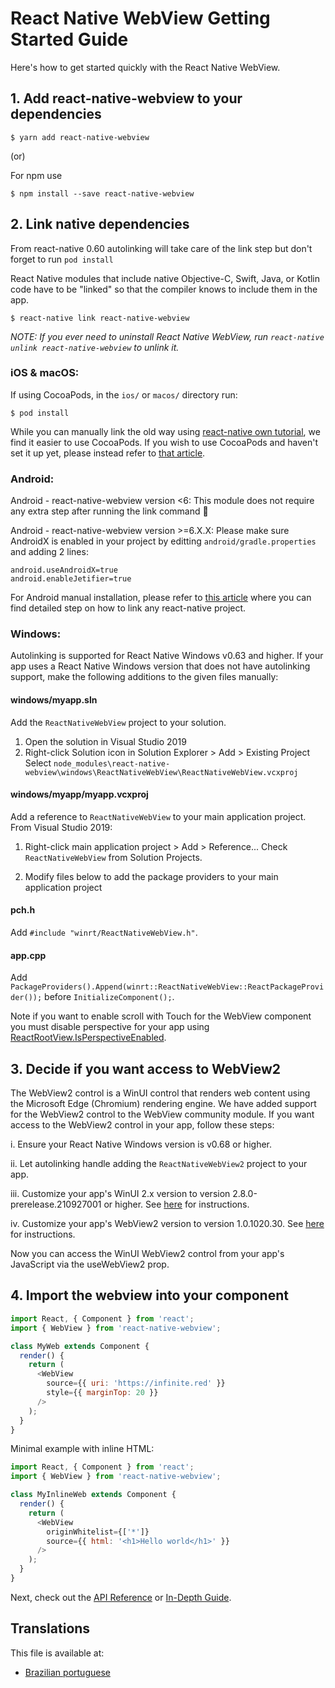 # React Native WebView Getting Started Guide

Here's how to get started quickly with the React Native WebView.

## 1. Add react-native-webview to your dependencies

```
$ yarn add react-native-webview
```

(or)

For npm use

```
$ npm install --save react-native-webview
```

## 2. Link native dependencies

From react-native 0.60 autolinking will take care of the link step but don't forget to run `pod install`

React Native modules that include native Objective-C, Swift, Java, or Kotlin code have to be "linked" so that the compiler knows to include them in the app.

```
$ react-native link react-native-webview
```

_NOTE: If you ever need to uninstall React Native WebView, run `react-native unlink react-native-webview` to unlink it._

### iOS & macOS:

If using CocoaPods, in the `ios/` or `macos/` directory run:

```
$ pod install
```

While you can manually link the old way using [react-native own tutorial](https://reactnative.dev/docs/linking-libraries-ios), we find it easier to use CocoaPods.
If you wish to use CocoaPods and haven't set it up yet, please instead refer to [that article](https://engineering.brigad.co/demystifying-react-native-modules-linking-ae6c017a6b4a).

### Android:

Android - react-native-webview version <6:
This module does not require any extra step after running the link command 🎉

Android - react-native-webview version >=6.X.X:
Please make sure AndroidX is enabled in your project by editting `android/gradle.properties` and adding 2 lines:

```
android.useAndroidX=true
android.enableJetifier=true
```

For Android manual installation, please refer to [this article](https://engineering.brigad.co/demystifying-react-native-modules-linking-964399ec731b) where you can find detailed step on how to link any react-native project.

### Windows:

Autolinking is supported for React Native Windows v0.63 and higher. If your app uses a React Native Windows version that does not have autolinking support, make the following additions to the given files manually:

#### **windows/myapp.sln**

Add the `ReactNativeWebView` project to your solution.

1. Open the solution in Visual Studio 2019
2. Right-click Solution icon in Solution Explorer > Add > Existing Project
   Select `node_modules\react-native-webview\windows\ReactNativeWebView\ReactNativeWebView.vcxproj`

#### **windows/myapp/myapp.vcxproj**

Add a reference to `ReactNativeWebView` to your main application project. From Visual Studio 2019:

1. Right-click main application project > Add > Reference...
   Check `ReactNativeWebView` from Solution Projects.

2. Modify files below to add the package providers to your main application project

#### **pch.h**

Add `#include "winrt/ReactNativeWebView.h"`.

#### **app.cpp**

Add `PackageProviders().Append(winrt::ReactNativeWebView::ReactPackageProvider());` before `InitializeComponent();`.

Note if you want to enable scroll with Touch for the WebView component you must disable perspective for your app using [ReactRootView.IsPerspectiveEnabled](https://microsoft.github.io/react-native-windows/docs/ReactRootView#isperspectiveenabled).

## 3. Decide if you want access to WebView2
The WebView2 control is a WinUI control that renders web content using the Microsoft Edge (Chromium) rendering engine. We have added support for the WebView2 control to the WebView community module. If you want access to the WebView2 control in your app, follow these steps:

  i. Ensure your React Native Windows version is v0.68 or higher.

  ii. Let autolinking handle adding the `ReactNativeWebView2` project to your app.

  iii. Customize your app's WinUI 2.x version to version 2.8.0-prerelease.210927001 or higher. See [here](https://microsoft.github.io/react-native-windows/docs/customizing-sdk-versions) for instructions.
  
  iv. Customize your app's WebView2 version to version 1.0.1020.30. See [here](https://microsoft.github.io/react-native-windows/docs/customizing-sdk-versions) for instructions.

Now you can access the WinUI WebView2 control from your app's JavaScript via the useWebView2 prop.

## 4. Import the webview into your component

```js
import React, { Component } from 'react';
import { WebView } from 'react-native-webview';

class MyWeb extends Component {
  render() {
    return (
      <WebView
        source={{ uri: 'https://infinite.red' }}
        style={{ marginTop: 20 }}
      />
    );
  }
}
```

Minimal example with inline HTML:

```js
import React, { Component } from 'react';
import { WebView } from 'react-native-webview';

class MyInlineWeb extends Component {
  render() {
    return (
      <WebView
        originWhitelist={['*']}
        source={{ html: '<h1>Hello world</h1>' }}
      />
    );
  }
}
```

Next, check out the [API Reference](Reference.md) or [In-Depth Guide](Guide.md).

## Translations

This file is available at:

- [Brazilian portuguese](Getting-Started.portuguese.md)